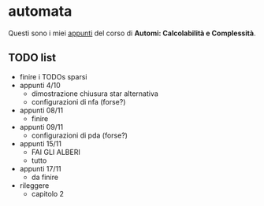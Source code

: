 # automata

Questi sono i miei [appunti](<https://raw.githubusercontent.com/ph-notes/automata/main/src/Automi: Calcolabilità e Complessità.pdf>) del corso di **Automi: Calcolabilità e Complessità**.

## TODO list

- finire i TODOs sparsi
- appunti 4/10
    - dimostrazione chiusura star alternativa
    - configurazioni di nfa (forse?)
- appunti 08/11
    - finire
- appunti 09/11
    - configurazioni di pda (forse?)
- appunti 15/11
    - FAI GLI ALBERI
    - tutto
- appunti 17/11
    - da finire
- rileggere
    - capitolo 2

